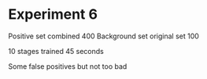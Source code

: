 # Experiment 6

Positive set combined 400
Background set original set 100

10 stages trained 45 seconds

Some false positives but not too bad